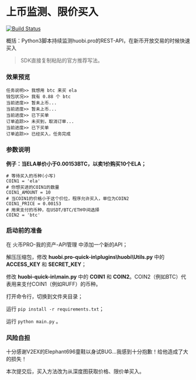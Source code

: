 # 上币监测、限价买入

[![Build Status](https://travis-ci.org/se4/huobi-quick-in.svg?branch=master)](https://travis-ci.org/6r6/huobi-quick-in)

概括：Python3脚本持续监测huobi.pro的REST-API，在新币开放交易的时候快速买入

>SDK直接复制粘贴的官方推荐写法。

### 效果预览
```
任务说明>> 我想用 btc 来买 ela
钱包状况>> 我有 0.88 个 btc
当前进度>> 暂未上币...
当前进度>> 暂未上币...
当前进度>> 已下买单
订单追踪>> 未买到，取消订单...
当前进度>> 已下买单
订单追踪>> 已经买入，任务完成
```


### 参数说明
**例子：当ELA单价小于0.00153BTC，以卖1价购买10个ELA；**
```
# 等待买入的币种(小写)
COIN1 = 'ela'
# 你想买进的COIN1的数量
COIN1_AMOUNT = 10
# 当COIN1的价格小于这个价位，程序允许买入，单位为COIN2
COIN1_PRICE = 0.00153
# 用来支付的币种，在USDT/BTC/ETH中间选择
COIN2 = 'btc'
```

### 启动前的准备
在 火币PRO-我的资产-API管理 中添加一个新的API；

解压压缩包，修改 **huobi.pro-quick-in\plugins\huobi\Utils.py** 中的 **ACCESS_KEY** 和 **SECRET_KEY**；

修改 **huobi-quick-in\main.py** 中的 **COIN1** 和 **COIN2**。COIN2（例如BTC）代表用来支付COIN1（例如RUFF）的币种。

打开命令行，切换到文件夹目录；

运行 `pip install -r requirements.txt`；

运行 `python main.py` 。

### 风险自担

十分感谢V2EX的Elephant696童鞋以身试BUG...我感到十分抱歉！给他造成了大的损失！

本次提交后，买入方法改为从深度图获取价格、限价单买入。
